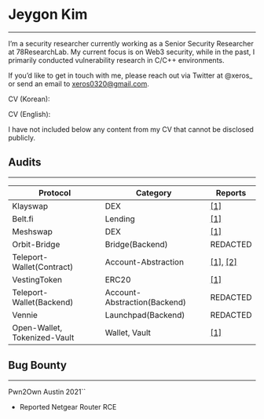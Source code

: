 # Jeygon Kim

---

I’m a security researcher currently working as a Senior Security Researcher at 78ResearchLab. My current focus is on Web3 security, while in the past, I primarily conducted vulnerability research in C/C++ environments.

If you’d like to get in touch with me, please reach out via Twitter at @xeros_ or send an email to [xeros0320@gmail.com](mailto:xeros0320@gmail.com).

CV (Korean):

CV (English):

I have not included below any content from my CV that cannot be disclosed publicly.

## Audits

---

| Protocol | Category | Reports |
| --- | --- | --- |
| Klayswap | DEX | [[1]](/audits/OZYS_KLAYSWAP_V8(Final).pdf) |
| Belt.fi | Lending | [[1]](/audits/OZYS_Belf.fi.pdf) |
| Meshswap | DEX | [[1]](/audits/Meshswap%20V3%20Audit%20Report_FinalV2.pdf) |
| Orbit-Bridge | Bridge(Backend) | REDACTED |
| Teleport-Wallet(Contract) | Account-Abstraction | [[1]](/audits/OZYS_AccountAbstraction_Final.pdf), [[2]](/audits/OZYS_AccountAbstraction_2Q_Final.pdf) |
| VestingToken | ERC20 | [[1]](/audits/OZYS_VestingToken_Finalv2.pdf) |
| Teleport-Wallet(Backend) | Account-Abstraction(Backend) | REDACTED |
| Vennie | Launchpad(Backend) | REDACTED |
| Open-Wallet, Tokenized-Vault | Wallet, Vault | [[1]](/audits/Ozys_Open-Wallet&Tokenized-Vault.pdf) |

## Bug Bounty

---

Pwn2Own Austin 2021``

- Reported Netgear Router RCE
